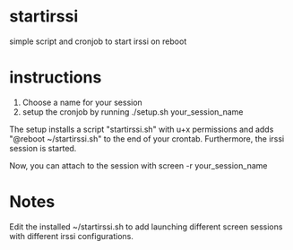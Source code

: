 startirssi
==========

simple script and cronjob to start irssi on reboot

instructions
============

1. Choose a name for your session
2. setup the cronjob by running 
./setup.sh your_session_name

The setup installs a script "startirssi.sh" with u+x permissions
and adds "@reboot ~/startirssi.sh" to the end of your crontab.
Furthermore, the irssi session is started.

Now, you can attach to the session with
screen -r your_session_name

Notes
=====

Edit the installed ~/startirssi.sh to add launching different screen
sessions with different irssi configurations.
